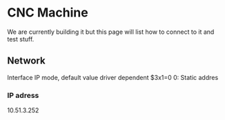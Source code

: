 # CNC Machine
We are currently building it but this page will list how to connect to it and test stuff. 

## Network 

Interface IP mode, default value driver dependent
$3x1=0 
0: Static addres

### IP adress

10.51.3.252

